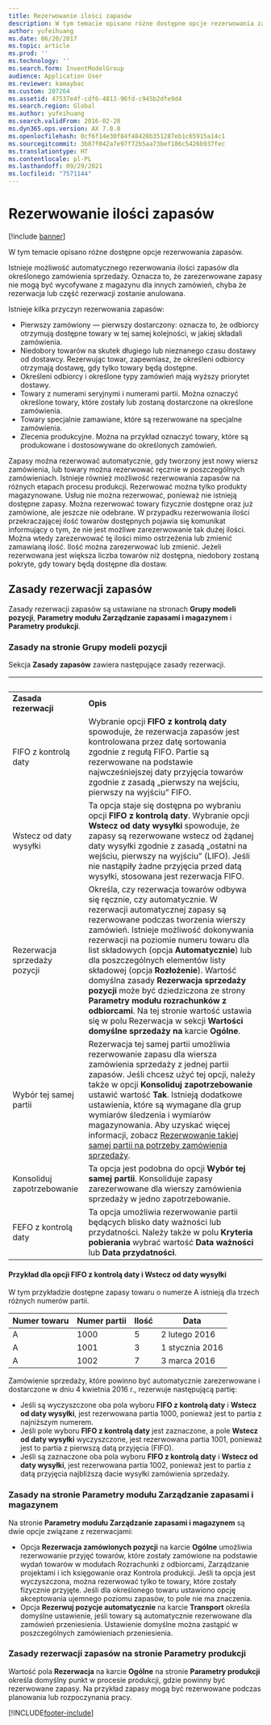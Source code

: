 ```yaml
---
title: Rezerwowanie ilości zapasów
description: W tym temacie opisano różne dostępne opcje rezerwowania zapasów.
author: yufeihuang
ms.date: 06/20/2017
ms.topic: article
ms.prod: ''
ms.technology: ''
ms.search.form: InventModelGroup
audience: Application User
ms.reviewer: kamaybac
ms.custom: 207264
ms.assetid: 47537e4f-cdf6-4813-96fd-c945b2dfe9d4
ms.search.region: Global
ms.author: yufeihuang
ms.search.validFrom: 2016-02-28
ms.dyn365.ops.version: AX 7.0.0
ms.openlocfilehash: 0cf6f14e30f84f48428b351287eb1c65915a14c1
ms.sourcegitcommit: 3b87f042a7e97f72b5aa73bef186c5426b937fec
ms.translationtype: HT
ms.contentlocale: pl-PL
ms.lasthandoff: 09/29/2021
ms.locfileid: "7571144"
---
```

# <a name="reserve-inventory-quantities"></a>Rezerwowanie ilości zapasów

[!include [banner](../includes/banner.md)]

W tym temacie opisano różne dostępne opcje rezerwowania zapasów.

Istnieje możliwość automatycznego rezerwowania ilości zapasów dla określonego zamówienia sprzedaży. Oznacza to, że zarezerwowane zapasy nie mogą być wycofywane z magazynu dla innych zamówień, chyba że rezerwacja lub część rezerwacji zostanie anulowana.

Istnieje kilka przyczyn rezerwowania zapasów:
-   Pierwszy zamówiony — pierwszy dostarczony: oznacza to, że odbiorcy otrzymują dostępne towary w tej samej kolejności, w jakiej składali zamówienia.
-   Niedobory towarów na skutek długiego lub nieznanego czasu dostawy od dostawcy. Rezerwując towar, zapewniasz, że określeni odbiorcy otrzymają dostawę, gdy tylko towary będą dostępne.
-   Określeni odbiorcy i określone typy zamówień mają wyższy priorytet dostawy.
-   Towary z numerami seryjnymi i numerami partii. Można oznaczyć określone towary, które zostały lub zostaną dostarczone na określone zamówienia.
-   Towary specjalnie zamawiane, które są rezerwowane na specjalne zamówienia.
-   Zlecenia produkcyjne. Można na przykład oznaczyć towary, które są produkowane i dostosowywane do określonych zamówień.

Zapasy można rezerwować automatycznie, gdy tworzony jest nowy wiersz zamówienia, lub towary można rezerwować ręcznie w poszczególnych zamówieniach. Istnieje również możliwość rezerwowania zapasów na różnych etapach procesu produkcji. Rezerwować można tylko produkty magazynowane. Usług nie można rezerwować, ponieważ nie istnieją dostępne zapasy. Można rezerwować towary fizycznie dostępne oraz już zamówione, ale jeszcze nie odebrane. W przypadku rezerwowania ilości przekraczającej ilość towarów dostępnych pojawia się komunikat informujący o tym, że nie jest możliwe zarezerwowanie tak dużej ilości. Można wtedy zarezerwować tę ilości mimo ostrzeżenia lub zmienić zamawianą ilość. Ilość można zarezerwować lub zmienić. Jeżeli rezerwowana jest większa liczba towarów niż dostępna, niedobory zostaną pokryte, gdy towary będą dostępne dla dostaw.

## <a name="inventory-reservation-policies"></a>Zasady rezerwacji zapasów
Zasady rezerwacji zapasów są ustawiane na stronach **Grupy modeli pozycji**, **Parametry modułu Zarządzanie zapasami i magazynem** i **Parametry produkcji**.
### <a name="policies-on-the-item-model-groups-page"></a>Zasady na stronie Grupy modeli pozycji

Sekcja **Zasady zapasów** zawiera następujące zasady rezerwacji.

| &nbsp;                  | &nbsp;                                                                                                                                     |
|-------------------------|----------------------------------------------------------------------------------------------------------------------------------------------------------------------------------------------------------------------------------------------------------------------------------------------------------------------------------------------------------------------------------------------------------------------------------------------------------------------------------------------------------------------------------------------------|
| **Zasada rezerwacji**  | **Opis**                                                                                                                                                                                                                                                                                                                                                                                                                                                                                                                                    |
| FIFO z kontrolą daty    | Wybranie opcji **FIFO z kontrolą daty** spowoduje, że rezerwacja zapasów jest kontrolowana przez datę sortowania zgodnie z regułą FIFO. Partie są rezerwowane na podstawie najwcześniejszej daty przyjęcia towarów zgodnie z zasadą „pierwszy na wejściu, pierwszy na wyjściu” FIFO.                                                                                                                                                                                                                                                                       |
| Wstecz od daty wysyłki | Ta opcja staje się dostępna po wybraniu opcji **FIFO z kontrolą daty**. Wybranie opcji **Wstecz od daty wysyłki** spowoduje, że zapasy są rezerwowane wstecz od żądanej daty wysyłki zgodnie z zasadą „ostatni na wejściu, pierwszy na wyjściu” (LIFO). Jeśli nie nastąpiły żadne przyjęcia przed datą wysyłki, stosowana jest rezerwacja FIFO.                                                                                                                                                                                                           |
| Rezerwacja sprzedaży pozycji  | Określa, czy rezerwacja towarów odbywa się ręcznie, czy automatycznie. W rezerwacji automatycznej zapasy są rezerwowane podczas tworzenia wierszy zamówień. Istnieje możliwość dokonywania rezerwacji na poziomie numeru towaru dla list składowych (opcja **Automatycznie**) lub dla poszczególnych elementów listy składowej (opcja **Rozłożenie**). Wartość domyślna zasady **Rezerwacja sprzedaży pozycji** może być dziedziczona ze strony **Parametry modułu rozrachunków z odbiorcami**. Na tej stronie wartość ustawia się w polu Rezerwacja w sekcji **Wartości domyślne sprzedaży** **na** karcie **Ogólne**. |
| Wybór tej samej partii    | Rezerwacja tej samej partii umożliwia rezerwowanie zapasu dla wiersza zamówienia sprzedaży z jednej partii zapasów. Jeśli chcesz użyć tej opcji, należy także w opcji **Konsoliduj zapotrzebowanie** ustawić wartość **Tak**. Istnieją dodatkowe ustawienia, które są wymagane dla grup wymiarów śledzenia i wymiarów magazynowania. Aby uzyskać więcej informacji, zobacz [Rezerwowanie takiej samej partii na potrzeby zamówienia sprzedaży](../sales-marketing/reserve-same-batch-sales-order.md).                                                          |
| Konsoliduj zapotrzebowanie | Ta opcja jest podobna do opcji **Wybór tej samej partii**. Konsoliduje zapasy zarezerwowane dla wierszy zamówienia sprzedaży w jedno zapotrzebowanie.                                                                                                                                                                                                                                                                                                                                                                                      |
| FEFO z kontrolą daty    | Ta opcja umożliwia rezerwowanie partii będących blisko daty ważności lub przydatności. Należy także w polu **Kryteria pobierania** wybrać wartość **Data ważności** lub **Data przydatności**.                                                                                                                                                                                                                                                                                                                              |

#### <a name="example-for-fifo-date-controlled-and-backward-from-ship-date"></a>Przykład dla opcji FIFO z kontrolą daty i Wstecz od daty wysyłki

W tym przykładzie dostępne zapasy towaru o numerze A istnieją dla trzech różnych numerów partii.

| Numer towaru | Numer partii | Ilość | Data             |
|-------------|--------------|----------|------------------|
| A           | 1000         | 5        | 2 lutego 2016 |
| A           | 1001         | 3        | 1 stycznia 2016  |
| A           | 1002         | 7        | 3 marca 2016    |

Zamówienie sprzedaży, które powinno być automatycznie zarezerwowane i dostarczone w dniu 4 kwietnia 2016 r., rezerwuje następującą partię:
-   Jeśli są wyczyszczone oba pola wyboru **FIFO z kontrolą daty** i **Wstecz od daty wysyłki**, jest rezerwowana partia 1000, ponieważ jest to partia z najniższym numerem.
-   Jeśli pole wyboru **FIFO z kontrolą daty** jest zaznaczone, a pole **Wstecz od daty wysyłki** wyczyszczone, jest rezerwowana partia 1001, ponieważ jest to partia z pierwszą datą przyjęcia (FIFO).
-   Jeśli są zaznaczone oba pola wyboru **FIFO z kontrolą daty** i **Wstecz od daty wysyłki**, jest rezerwowana partia 1002, ponieważ jest to partia z datą przyjęcia najbliższą dacie wysyłki zamówienia sprzedaży.

### <a name="policies-on-the-inventory-and-warehouse-management-parameter-page"></a>Zasady na stronie Parametry modułu Zarządzanie zapasami i magazynem

Na stronie **Parametry modułu Zarządzanie zapasami i magazynem** są dwie opcje związane z rezerwacjami:
-   Opcja **Rezerwacja zamówionych pozycji** na karcie **Ogólne** umożliwia rezerwowanie przyjęć towarów, które zostały zamówione na podstawie wydań towarów w modułach Rozrachunki z odbiorcami, Zarządzanie projektami i ich księgowanie oraz Kontrola produkcji. Jeśli ta opcja jest wyczyszczona, można rezerwować tylko te towary, które zostały fizycznie przyjęte. Jeśli dla określonego towaru ustawiono opcję akceptowania ujemnego poziomu zapasów, to pole nie ma znaczenia.
-   Opcja **Rezerwuj pozycje automatycznie** na karcie **Transport** określa domyślne ustawienie, jeśli towary są automatycznie rezerwowane dla zamówień przeniesienia. Ustawienie domyślne można zastąpić w poszczególnych zamówieniach przeniesienia.

### <a name="inventory-reservation-policies-on-the-production-parameters-page"></a>Zasady rezerwacji zapasów na stronie Parametry produkcji

Wartość pola **Rezerwacja** na karcie **Ogólne** na stronie **Parametry produkcji** określa domyślny punkt w procesie produkcji, gdzie powinny być rezerwowane zapasy. Na przykład zapasy mogą być rezerwowane podczas planowania lub rozpoczynania pracy.


[!INCLUDE[footer-include](../../includes/footer-banner.md)]